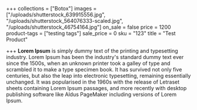 +++
collections = ["Botox"]
images = ["/uploads/shutterstock_639915556.jpg", "/uploads/shutterstock_564076333-scaled.jpg", "/uploads/shutterstock_46754164.jpg"]
on_sale = false
price = 1200
product-tags = ["testing tags"]
sale_price = 0
sku = "123"
title = "Test Product"

+++
**Lorem Ipsum** is simply dummy text of the printing and typesetting industry. Lorem Ipsum has been the industry's standard dummy text ever since the 1500s, when an unknown printer took a galley of type and scrambled it to make a type specimen book. It has survived not only five centuries, but also the leap into electronic typesetting, remaining essentially unchanged. It was popularised in the 1960s with the release of Letraset sheets containing Lorem Ipsum passages, and more recently with desktop publishing software like Aldus PageMaker including versions of Lorem Ipsum.